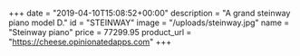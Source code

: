 +++
date = "2019-04-10T15:08:52+00:00"
description = "A grand steinway piano model D."
id = "STEINWAY"
image = "/uploads/steinway.jpg"
name = "Steinway piano"
price = 77299.95
product_url = "https://cheese.opinionatedapps.com"
+++
